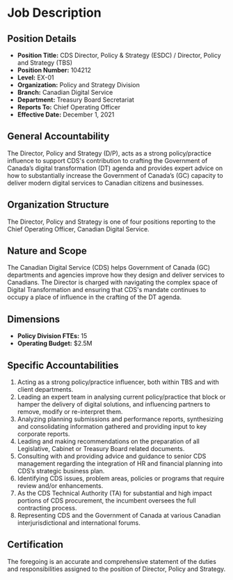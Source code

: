 # Job Description

## Position Details

*   **Position Title:** CDS Director, Policy & Strategy (ESDC) / Director, Policy and Strategy (TBS)
*   **Position Number:** 104212
*   **Level:** EX-01
*   **Organization:** Policy and Strategy Division
*   **Branch:** Canadian Digital Service
*   **Department:** Treasury Board Secretariat
*   **Reports To:** Chief Operating Officer
*   **Effective Date:** December 1, 2021

## General Accountability

The Director, Policy and Strategy (D/P), acts as a strong policy/practice influence to support CDS's contribution to crafting the Government of Canada’s digital transformation (DT) agenda and provides expert advice on how to substantially increase the Government of Canada’s (GC) capacity to deliver modern digital services to Canadian citizens and businesses.

## Organization Structure

The Director, Policy and Strategy is one of four positions reporting to the Chief Operating Officer, Canadian Digital Service.

## Nature and Scope

The Canadian Digital Service (CDS) helps Government of Canada (GC) departments and agencies improve how they design and deliver services to Canadians. The Director is charged with navigating the complex space of Digital Transformation and ensuring that CDS's mandate continues to occupy a place of influence in the crafting of the DT agenda.

## Dimensions

*   **Policy Division FTEs:** 15
*   **Operating Budget:** $2.5M

## Specific Accountabilities

1.  Acting as a strong policy/practice influencer, both within TBS and with client departments.
2.  Leading an expert team in analysing current policy/practice that block or hamper the delivery of digital solutions, and influencing partners to remove, modify or re-interpret them.
3.  Analyzing planning submissions and performance reports, synthesizing and consolidating information gathered and providing input to key corporate reports.
4.  Leading and making recommendations on the preparation of all Legislative, Cabinet or Treasury Board related documents.
5.  Consulting with and providing advice and guidance to senior CDS management regarding the integration of HR and financial planning into CDS’s strategic business plan.
6.  Identifying CDS issues, problem areas, policies or programs that require review and/or enhancements.
7.  As the CDS Technical Authority (TA) for substantial and high impact portions of CDS procurement, the incumbent oversees the full contracting process.
8.  Representing CDS and the Government of Canada at various Canadian interjurisdictional and international forums.

## Certification

The foregoing is an accurate and comprehensive statement of the duties and responsibilities assigned to the position of Director, Policy and Strategy.
